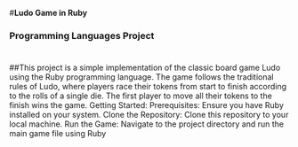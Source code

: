 #**Ludo Game in Ruby**
### Programming Languages Project
#
##This project is a simple implementation of the classic board game Ludo using the Ruby programming language. The game follows the traditional rules of Ludo, where players race their tokens from start to finish according to the rolls of a single die. The first player to move all their tokens to the finish wins the game.
Getting Started:
Prerequisites: Ensure you have Ruby installed on your system.
Clone the Repository: Clone this repository to your local machine.
Run the Game: Navigate to the project directory and run the main game file using Ruby
